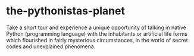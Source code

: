 # the-pythonistas-planet
Take a short tour and experience a unique opportunity of talking in native Python (programming language) with the inhabitants or artificial life forms which flourished in fairly mysterious circumstances, in the world of secret codes and unexplained phenomena.       
